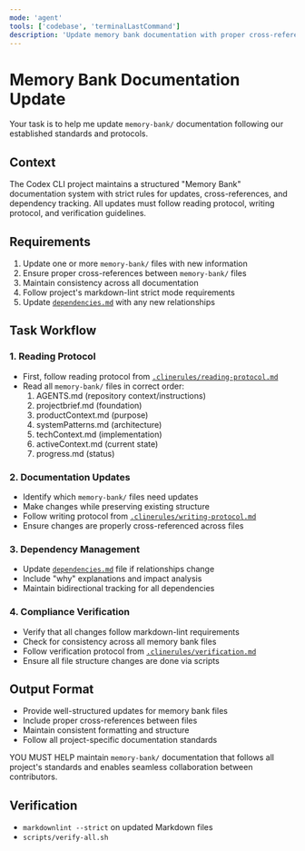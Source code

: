 ```yaml
---
mode: 'agent'
tools: ['codebase', 'terminalLastCommand']
description: 'Update memory bank documentation with proper cross-references'
---
```


# Memory Bank Documentation Update

Your task is to help me update `memory-bank/` documentation following our established standards and protocols.

## Context

The Codex CLI project maintains a structured "Memory Bank" documentation system with strict rules for updates, cross-references, and dependency tracking. All updates must follow reading protocol, writing protocol, and verification guidelines.

## Requirements

1. Update one or more `memory-bank/` files with new information
2. Ensure proper cross-references between `memory-bank/` files
3. Maintain consistency across all documentation
4. Follow project's markdown-lint strict mode requirements
5. Update [`dependencies.md`](../../memory-bank/dependencies.md) with any new relationships

## Task Workflow

### 1. Reading Protocol

- First, follow reading protocol from [`.clinerules/reading-protocol.md`](../../.clinerules/reading-protocol.md)
- Read all `memory-bank/` files in correct order:
  1. AGENTS.md (repository context/instructions)
  2. projectbrief.md (foundation)
  3. productContext.md (purpose)
  4. systemPatterns.md (architecture)
  5. techContext.md (implementation)
  6. activeContext.md (current state)
  7. progress.md (status)

### 2. Documentation Updates

- Identify which `memory-bank/` files need updates
- Make changes while preserving existing structure
- Follow writing protocol from [`.clinerules/writing-protocol.md`](../../.clinerules/writing-protocol.md)
- Ensure changes are properly cross-referenced across files

### 3. Dependency Management

- Update [`dependencies.md`](../../memory-bank/dependencies.md) file if relationships change
- Include "why" explanations and impact analysis
- Maintain bidirectional tracking for all dependencies

### 4. Compliance Verification

- Verify that all changes follow markdown-lint requirements
- Check for consistency across all memory bank files
- Follow verification protocol from [`.clinerules/verification.md`](../../.clinerules/verification.md)
- Ensure all file structure changes are done via scripts

## Output Format

- Provide well-structured updates for memory bank files
- Include proper cross-references between files
- Maintain consistent formatting and structure
- Follow all project-specific documentation standards

YOU MUST HELP maintain `memory-bank/` documentation that follows all project's standards and enables seamless collaboration between contributors.

## Verification

- `markdownlint --strict` on updated Markdown files
- `scripts/verify-all.sh`

